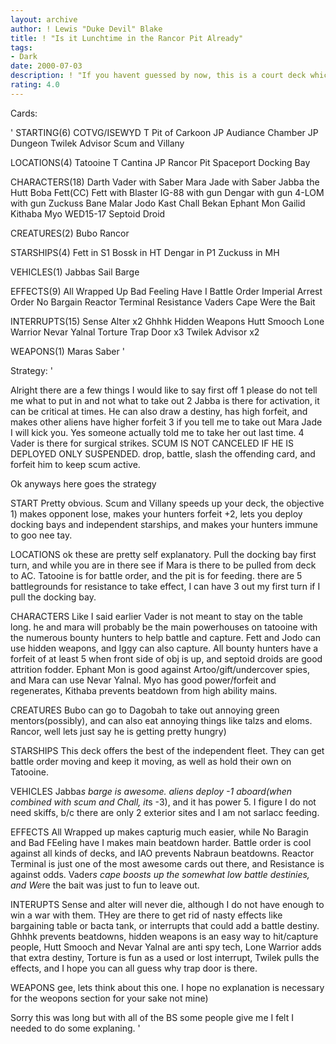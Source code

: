 ```yaml
---
layout: archive
author: ! Lewis "Duke Devil" Blake
title: ! "Is it Lunchtime in the Rancor Pit Already"
tags:
- Dark
date: 2000-07-03
description: ! "If you havent guessed by now, this is a court deck which plays off of the feeding aspect of the objective while having draining as a backup plan."
rating: 4.0
---
```

Cards: 

' STARTING(6)
COTVG/ISEWYD
T Pit of Carkoon
JP Audiance Chamber
JP Dungeon
Twilek Advisor
Scum and Villany

 LOCATIONS(4)
Tatooine
T Cantina
JP Rancor Pit
Spaceport Docking Bay

 CHARACTERS(18)
Darth Vader with Saber
Mara Jade with Saber
Jabba the Hutt
Boba Fett(CC)
Fett with Blaster
IG-88 with gun
Dengar with gun
4-LOM with gun
Zuckuss
Bane Malar
Jodo Kast
Chall Bekan
Ephant Mon
Gailid
Kithaba
Myo
WED15-17 Septoid Droid

 CREATURES(2)
Bubo
Rancor

 STARSHIPS(4)
Fett in S1
Bossk in HT
Dengar in P1
Zuckuss in MH

 VEHICLES(1)
Jabbas Sail Barge

 EFFECTS(9)
All Wrapped Up
Bad Feeling Have I
Battle Order
Imperial Arrest Order
No Bargain
Reactor Terminal
Resistance
Vaders Cape
Were the Bait

 INTERRUPTS(15)
Sense
Alter x2
Ghhhk
Hidden Weapons
Hutt Smooch
Lone Warrior
Nevar Yalnal
Torture
Trap Door x3
Twilek Advisor x2

 WEAPONS(1)
Maras Saber
'

Strategy: '

Alright there are a few things I would like to say first off
 1 please do not tell me what to put in and not what to take out
 2 Jabba is there for activation, it can be critical at times.  He can also draw a destiny, has high forfeit, and makes other aliens have higher forfeit
 3 if you tell me to take out Mara Jade I will kick you.  Yes someone actually told me to take her out last time.
 4 Vader is there for surgical strikes.  SCUM IS NOT CANCELED IF HE IS DEPLOYED ONLY SUSPENDED.  drop, battle, slash the offending card, and forfeit him to keep scum active.


Ok anyways here goes the strategy

 START
Pretty obvious.  Scum and Villany speeds up your deck, the objective 1) makes opponent lose, makes your hunters forfeit +2, lets you deploy docking bays and independent starships, and makes your hunters immune to goo nee tay.

 LOCATIONS
ok these are pretty self explanatory.  Pull the docking bay first turn, and while you are in there see if Mara is there to be pulled from deck to AC.  Tatooine is for battle order, and the pit is for feeding.  there are 5 battlegrounds for resistance to take effect, I can have 3 out my first turn if I pull the docking bay.

 CHARACTERS
Like I said earlier Vader is not meant to stay on the table long.  he and mara will probably be the main powerhouses on tatooine with the numerous bounty hunters to help battle and capture.  Fett and Jodo can use hidden weapons, and Iggy can also capture.  All bounty hunters have a forfeit of at least 5 when front side of obj is up, and septoid droids are good attrition fodder.  Ephant Mon is good against Artoo/gift/undercover spies, and Mara can use Nevar Yalnal.  Myo has good power/forfeit and regenerates, Kithaba prevents beatdown from high ability mains.

 CREATURES
Bubo can go to Dagobah to take out annoying green mentors(possibly), and can also eat annoying things like talzs and eloms.  Rancor, well lets just say he is getting pretty hungry)

 STARSHIPS
This deck offers the best of the independent fleet.  They can get battle order moving and keep it moving, as well as hold their own on Tatooine.

 VEHICLES
Jabba*s barge is awesome.  aliens deploy -1 aboard(when combined with scum and Chall, it*s -3), and it has power 5.  I figure I do not need skiffs, b/c there are only 2 exterior sites and I am not sarlacc feeding.

 EFFECTS
All Wrapped up makes capturig much easier, while No Baragin and Bad FEeling have I makes main beatdown harder.	Battle order is cool against all kinds of decks, and IAO prevents Nabraun beatdowns.  Reactor Terminal is just one of the most awesome cards out there, and Resistance is against odds.  Vader*s cape boosts up the somewhat low battle destinies, and We*re the bait was just to fun to leave out.

 INTERUPTS
Sense and alter will never die, although I do not have enough to win a war with them.  THey are there to get rid of nasty effects like bargaining table or bacta tank, or interrupts that could add a battle destiny.  Ghhhk prevents beatdowns, hidden weapons is an easy way to hit/capture people, Hutt Smooch and Nevar Yalnal are anti spy tech, Lone Warrior adds that extra destiny, Torture is fun as a used or lost interrupt, Twilek pulls the effects, and I hope you can all guess why trap door is there.

 WEAPONS
gee, lets think about this one.  I hope no explanation is necessary for the weopons section for your sake not mine)

Sorry this was long but with all of the BS some people give me I felt I needed to do some explaning.
'